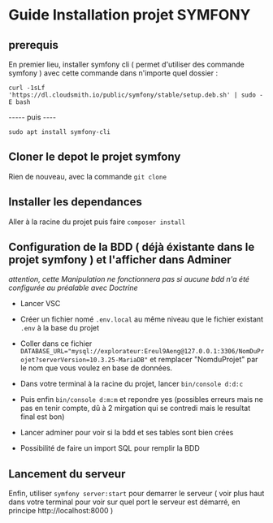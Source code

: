# Guide Installation projet SYMFONY 

## prerequis
En premier lieu, installer symfony cli ( permet d'utiliser des commande symfony ) avec cette commande dans n'importe quel dossier :

`curl -1sLf 'https://dl.cloudsmith.io/public/symfony/stable/setup.deb.sh' | sudo -E bash`

 ----- puis ----

`sudo apt install symfony-cli`

## Cloner le depot le projet symfony

Rien de nouveau, avec la commande `git clone `

## Installer les dependances 

Aller à la racine du projet puis faire `composer install`

## Configuration de la BDD ( déjà éxistante dans le projet symfony ) et l'afficher dans Adminer

*attention, cette Manipulation ne fonctionnera pas si aucune bdd n'a été configurée au préalable avec Doctrine*

 - Lancer VSC
 - Créer un fichier nomé `.env.local` au même niveau que le fichier existant `.env` à la base du projet
 - Coller dans ce fichier `DATABASE_URL="mysql://explorateur:Ereul9Aeng@127.0.0.1:3306/NomDuProjet?serverVersion=10.3.25-MariaDB"` et remplacer "NomduProjet" par le nom que vous voulez en base de données.

- Dans votre terminal à la racine du projet, lancer `bin/console d:d:c` 
- Puis enfin `bin/console d:m:m` et repondre yes
  (possibles erreurs mais ne pas en tenir compte, dû à 2 mirgation qui se contredi mais le resultat final est bon)

- Lancer adminer pour voir si la bdd et ses tables sont bien crées

- Possibilité de faire un import SQL pour remplir la BDD

## Lancement du serveur 

Enfin, utiliser `symfony server:start`  pour demarrer le serveur ( voir plus haut dans votre terminal pour voir sur quel port le serveur est démarré, en principe http://localhost:8000 )

